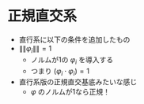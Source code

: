 # 正規直交系

- 直行系に以下の条件を追加したもの
- $\|\| \varphi_i \|\| = 1$
  - ノルムが1の $\varphi_i$ を導入する
  - つまり $(\varphi_i \cdot \varphi_i) = 1$
- 直行系版の正規直交基底みたいな感じ
  - $\varphi$ のノルムが1なら正規！
